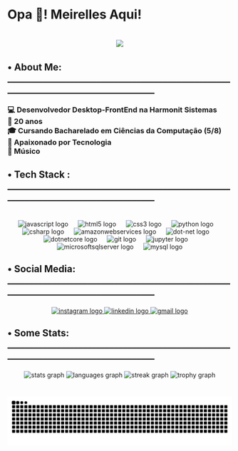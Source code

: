 <h1 align="left">Opa 👋! Meirelles Aqui!</h1>

###

<br clear="both">

<div align="center">
  <img height="150" src="https://media.tenor.com/0m1GsuD-53wAAAAi/mlbb-jjk-jjk-mlbb.gif"  />
</div>

###

<h2 align="left">• About Me:<br>___________________________________________________________________________________</h2>

###

<h3 align="left">💻 Desenvolvedor Desktop-FrontEnd na Harmonit Sistemas<br>📆 20 anos<br>🎓 Cursando Bacharelado em Ciências da Computação (5/8)<br>🚀 Apaixonado por Tecnologia<br>🎸 Músico</h3>

###

<h2 align="left">• Tech Stack :<br>___________________________________________________________________________________</h2>

###

<br clear="both">

<div align="center">
  <img src="https://cdn.jsdelivr.net/gh/devicons/devicon/icons/javascript/javascript-original.svg" height="35" alt="javascript logo"  />
  <img width="14" />
  <img src="https://cdn.jsdelivr.net/gh/devicons/devicon/icons/html5/html5-original.svg" height="35" alt="html5 logo"  />
  <img width="14" />
  <img src="https://cdn.jsdelivr.net/gh/devicons/devicon/icons/css3/css3-original.svg" height="35" alt="css3 logo"  />
  <img width="14" />
  <img src="https://cdn.jsdelivr.net/gh/devicons/devicon/icons/python/python-original.svg" height="35" alt="python logo"  />
  <img width="14" />
  <img src="https://cdn.jsdelivr.net/gh/devicons/devicon/icons/csharp/csharp-original.svg" height="35" alt="csharp logo"  />
  <img width="14" />
  <img src="https://cdn.jsdelivr.net/gh/devicons/devicon/icons/amazonwebservices/amazonwebservices-line-wordmark.svg" height="35" alt="amazonwebservices logo"  />
  <img width="14" />
  <img src="https://cdn.jsdelivr.net/gh/devicons/devicon/icons/dot-net/dot-net-original.svg" height="35" alt="dot-net logo"  />
  <img width="14" />
  <img src="https://cdn.jsdelivr.net/gh/devicons/devicon/icons/dotnetcore/dotnetcore-original.svg" height="35" alt="dotnetcore logo"  />
  <img width="14" />
  <img src="https://cdn.jsdelivr.net/gh/devicons/devicon/icons/git/git-original.svg" height="35" alt="git logo"  />
  <img width="14" />
  <img src="https://cdn.jsdelivr.net/gh/devicons/devicon/icons/jupyter/jupyter-original.svg" height="35" alt="jupyter logo"  />
  <img width="14" />
  <img src="https://cdn.jsdelivr.net/gh/devicons/devicon/icons/microsoftsqlserver/microsoftsqlserver-plain.svg" height="35" alt="microsoftsqlserver logo"  />
  <img width="14" />
  <img src="https://cdn.jsdelivr.net/gh/devicons/devicon/icons/mysql/mysql-original.svg" height="35" alt="mysql logo"  />
</div>

###

<h2 align="left">• Social Media:<br>___________________________________________________________________________________</h2>

###

<div align="center">
  <a href="https://www.instagram.com/_lumeirelles_/" target="_blank">
    <img src="https://img.shields.io/static/v1?message=Instagram&logo=instagram&label=&color=E4405F&logoColor=white&labelColor=&style=for-the-badge" height="35" alt="instagram logo"  />
  </a>
  <a href="https://www.linkedin.com/in/lucas-meirelles-de-souza-867397231/" target="_blank">
    <img src="https://img.shields.io/static/v1?message=LinkedIn&logo=linkedin&label=&color=0077B5&logoColor=white&labelColor=&style=for-the-badge" height="35" alt="linkedin logo"  />
  </a>
  <a href="https://mail.google.com/mail/u/0/#inbox?compose=CllgCJNstXBTkbsmmCTkPCjSGThbvLjsjKhJzLDBhXVRjJJfQsHphzZvhzhqZdBtmwkhFMFFzNB" target="_blank">
    <img src="https://img.shields.io/static/v1?message=Gmail&logo=gmail&label=&color=D14836&logoColor=white&labelColor=&style=for-the-badge" height="35" alt="gmail logo"  />
  </a>
</div>

###

<h2 align="left">• Some Stats:<br>___________________________________________________________________________________</h2>

###

<div align="center">
  <img src="https://github-readme-stats.vercel.app/api?username=devmeirelles&hide_title=false&hide_rank=false&show_icons=true&include_all_commits=true&count_private=true&disable_animations=false&theme=dracula&locale=pt-br&hide_border=true&order=1&custom_title=Algumas%20estat%C3%ADsticas%20%F0%9F%93%B6" height="150" alt="stats graph"  />
  <img src="https://github-readme-stats.vercel.app/api/top-langs?username=devmeirelles&locale=pt-br&hide_title=false&layout=compact&card_width=320&langs_count=5&theme=dracula&hide_border=true&order=2&custom_title=Com%20o%20que%20mais%20trabalho%20%F0%9F%92%BB" height="150" alt="languages graph"  />
  <img src="https://streak-stats.demolab.com?user=devmeirelles&locale=en&mode=daily&theme=dracula&hide_border=true&border_radius=5&order=3" height="150" alt="streak graph"  />
  <img src="https://github-profile-trophy.vercel.app?username=devmeirelles&theme=dracula&column=-1&row=1&margin-w=8&margin-h=0&no-bg=true&no-frame=true&order=4" height="150" alt="trophy graph"  />
</div>

###

<br clear="both">

<picture>
    <source media="(prefers-color-scheme: dark)" srcset="https://raw.githubusercontent.com/devmeirelles/devmeirelles/output/github-snake-dark.svg" />
    <source media="(prefers-color-scheme: light)" srcset="https://raw.githubusercontent.com/devmeirelles/devmeirelles/output/github-snake.svg" />
    <img src="https://raw.githubusercontent.com/devmeirelles/devmeirelles/output/snake.svg" alt="Snake animation" />
</picture>

###